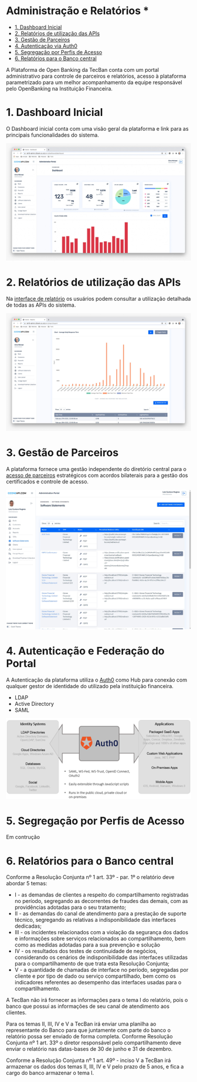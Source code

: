 # Administração e Relatórios *

- [1. Dashboard Inicial](#1-dashboard-inicial)
- [2. Relatórios de utilização das APIs](#2-relatórios-de-utilização-das-apis)
- [3. Gestão de Parceiros](#3-gestão-de-parceiros)
- [4. Autenticação via Auth0](#4-autenticação-e-federação-do-portal)
- [5. Segregação por Perfis de Acesso](#5-segregação-por-perfis-de-acesso)
- [6. Relatórios para o Banco central](#4)


A Plataforma de Open Banking da TecBan conta com um portal administrativo para controle de parceiros e relatórios, acesso à plataforma parametrizado para um melhor acompanhamento da equipe responsável pelo OpenBanking na Instituição Financeira.

# 1. Dashboard Inicial
O Dashboard inicial conta com uma visão geral da plataforma e link para as principais funcionalidades do sistema.

![Dashboard](../images/imagem_20.jpg)

# 2. Relatórios de utilização das APIs

Na [interface de relatório](https://admin.dev.ozoneapi-br.com/perry/report/report) os usuários podem consultar a utilização detalhada de todas as APIs do sistema.

![Utilização API](../images/imagem_19.jpg)


# 3. Gestão de Parceiros

A plataforma fornece uma gestão independente do diretório central para o [acesso de parceiros](https://admin.dev.ozoneapi-br.com/perry/software-statement/software-statements) estratégicos com acordos bilaterais para a gestão dos certificados e controle de acesso.

![Gestão de Parceiros](../images/imagem_18.jpg)


# 4. Autenticação e Federação do Portal

A Autenticação da plataforma utiliza o [Auth0](https://auth0.com/authentication) como Hub para conexão com qualquer gestor de identidade do utilizado pela instituição financeira.
- LDAP
- Active Directory
- SAML

![Autenticação](../images/imagem_21.png)

# 5. Segregação por Perfis de Acesso

Em contrução

# 6. Relatórios para o Banco central

Conforme a Resolução Conjunta nº 1 art. 33º - par. 1º o relatório deve abordar 5 temas:

- I - as demandas de clientes a respeito do compartilhamento registradas no período, segregando as decorrentes de fraudes das demais, com as providências adotadas para o seu tratamento;
- II - as demandas do canal de atendimento para a prestação de suporte técnico, segregando as relativas a indisponibilidade das interfaces dedicadas; 
- III - os incidentes relacionados com a violação da segurança dos dados e informações sobre serviços relacionados ao compartilhamento, bem como as medidas adotadas para a sua prevenção e solução 
- IV - os resultados dos testes de continuidade de negócios, considerando os cenários de indisponibilidade das interfaces utilizadas para o compartilhamento de que trata esta Resolução Conjunta;
- V - a quantidade de chamadas de interface no período, segregadas por cliente e por tipo de dado ou serviço compartilhado, bem como os indicadores referentes ao desempenho das interfaces usadas para o compartilhamento.

A TecBan não irá fornecer as informações para o tema I do relatório, pois o banco que possui as informações de seu canal de atendimento aos clientes.

Para os temas II, III, IV e V a TecBan irá enviar uma planilha ao representante do Banco para que juntamente com parte do banco o relatório possa ser enviado de forma completa. Conforme Resolução Conjunta nº 1 art. 33º o diretor responsável pelo compartilhamento deve enviar o relatório nas datas-bases de 30 de junho e 31 de dezembro. 

Conforme a Resolução Conjunta nº 1 art. 49º - inciso V a TecBan irá armazenar os dados dos temas II, III, IV e V pelo prazo de 5 anos, e fica a cargo do banco armazenar o tema I.
